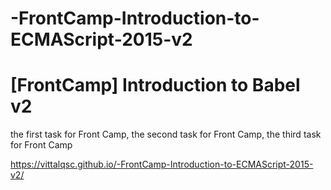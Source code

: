# -FrontCamp-Introduction-to-ECMAScript-2015-v2
# [FrontCamp] Introduction to Babel v2
the first task for Front Camp, 
the second task for Front Camp, 
the third task for Front Camp

https://vittalqsc.github.io/-FrontCamp-Introduction-to-ECMAScript-2015-v2/